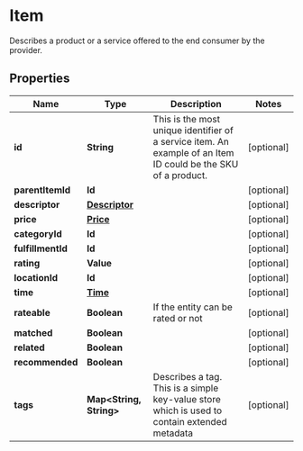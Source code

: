 

# Item

Describes a product or a service offered to the end consumer by the provider.

## Properties

| Name | Type | Description | Notes |
|------------ | ------------- | ------------- | -------------|
|**id** | **String** | This is the most unique identifier of a service item. An example of an Item ID could be the SKU of a product. |  [optional] |
|**parentItemId** | **Id** |  |  [optional] |
|**descriptor** | [**Descriptor**](Descriptor.md) |  |  [optional] |
|**price** | [**Price**](Price.md) |  |  [optional] |
|**categoryId** | **Id** |  |  [optional] |
|**fulfillmentId** | **Id** |  |  [optional] |
|**rating** | **Value** |  |  [optional] |
|**locationId** | **Id** |  |  [optional] |
|**time** | [**Time**](Time.md) |  |  [optional] |
|**rateable** | **Boolean** | If the entity can be rated or not |  [optional] |
|**matched** | **Boolean** |  |  [optional] |
|**related** | **Boolean** |  |  [optional] |
|**recommended** | **Boolean** |  |  [optional] |
|**tags** | **Map&lt;String, String&gt;** | Describes a tag. This is a simple key-value store which is used to contain extended metadata |  [optional] |



